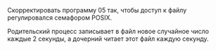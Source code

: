 Скорректировать программу 05 так, чтобы доступ к файлу регулировался семафором POSIX.

Родительский процесс записывает в файл новое случайное число каждые 2 секунды, а дочерний читает этот файл каждую секунду.